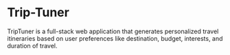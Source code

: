 # Trip-Tuner
TripTuner is a full-stack web application that generates personalized travel itineraries based on user preferences like destination, budget, interests, and duration of travel.
